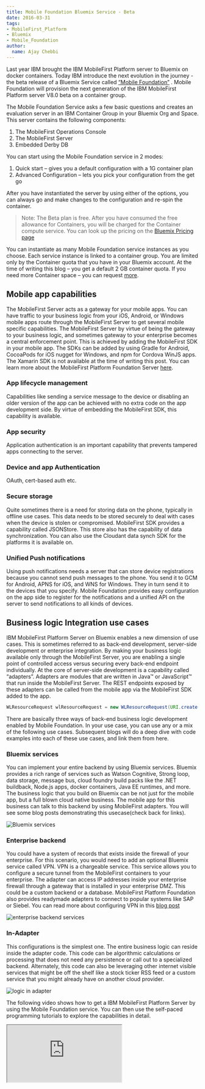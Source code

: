 ```yaml
---
title: Mobile Foundation Bluemix Service - Beta
date: 2016-03-31
tags:
- MobileFirst_Platform
- Bluemix
- Mobile_Foundation
author:
  name: Ajay Chebbi
---
```

Last year IBM brought the IBM MobileFirst Platform server to Bluemix on docker containers. Today IBM introduce the next evolution in the journey - 
the beta release of a Bluemix Service called [“Mobile Foundation”](https://console.ng.bluemix.net/catalog/?search=mobile%20foundation) . Mobile Foundation will 
provision the next generation of the IBM MobileFirst Platform server V8.0 beta on a container group.

The Mobile Foundation Service asks a few basic questions and creates an evaluation server in an IBM Container Group in your Bluemix Org and Space. 
This server contains the following components:

1.	The MobileFirst Operations Console
2.	The MobileFirst Server
3.	Embedded Derby DB

You can start using the Mobile Foundation service in 2 modes:

1.	Quick start – gives you a default configuration with a 1G container plan
2.	Advanced Configuration – lets you pick your configuration from the get go

After you have instantiated the server by using either of the options, you can always go and make changes to the configuration and re-spin the container.

> Note: The Beta plan is free. After you have consumed the free allowance for Containers, you will be charged for the Container compute service. You can look up the pricing on the [Bluemix Pricing page](https://console.ng.bluemix.net/pricing/)

You can instantiate as many Mobile Foundation service instances as you choose. Each service instance is linked to a container group. You are limited only by the Container quota that you have in your Bluemix account. At the time of writing this blog – you get a default 2 GB container quota. 
If you need more Container space – you can request [more](mailto:id@bluemix.net).

## Mobile app capabilities 
The MobileFirst Server acts as a gateway for your mobile apps. You can have traffic to your business logic from your iOS, Android, or Windows mobile apps route through the MobileFirst Server to get several mobile specific capabilities. The MobileFirst Server by virtue of being the gateway to your business logic, and sometimes gateway to your enterprise becomes a central enforcement point. This is achieved by adding the MobileFirst SDK in your mobile app. The SDKs can be added by using Gradle for Android, CocoaPods for iOS nugget for Windows, and npm for Cordova WinJS apps. The Xamarin SDK is not available at the time of writing this post. You can learn more about the MobileFirst Platform Foundation Server [here](https://mobilefirstplatform.ibmcloud.com).

### App lifecycle management
Capabilities like sending a service message to the device or disabling an older version of the app can be achieved with no extra code on the app development side. By virtue of embedding the MobileFirst SDK, this capability is available. 

### App security
Application authentication is an important capability that prevents tampered apps connecting to the server. 

### Device and app Authentication
OAuth, cert-based auth etc.

### Secure storage
Quite sometimes there is a need for storing data on the phone, typically in offline use cases. This data needs to be stored securely to deal with cases when the device is stolen or compromised. MobileFirst SDK provides a capability called JSONStore. This store also has the capability of data synchronization. You can also use the Cloudant data synch SDK for the platforms it is available on.

### Unified Push notifications
Using push notifications needs a server that can store device registrations because you cannot send push messages to the phone. You send it to GCM for Android, APNS for iOS, and WNS for Windows. They in turn send it to the devices that you specify. Mobile Foundation provides easy configuration on the app side to register for the notifications and a unified API on the server to send notifications to all kinds of devices. 

## Business logic Integration use cases
IBM MobileFirst Platform Server on Bluemix enables a new dimension of use cases. This is sometimes referred to as back-end development, server-side development or enterprise integration. By making your business logic available only through the MobileFirst Server, you are enabling a single point of controlled access versus securing every back-end endpoint individually.  At the core of server-side development is a capability called “adapters”. Adapters are modules that are written in Java™ or JavaScript™ that run inside the MobileFirst Server. The REST endpoints exposed by these adapters can be called from the mobile app via the MobileFirst SDK added to the app.

```java 
WLResourceRequest wlResourceRequest = new WLResourceRequest(URI.create("/adapters/SocialWatsonAdapter/analyze"), WLResourceRequest.GET, socialLoginChallengeHandler.getSecurityCheck());
```
There are basically three ways of back-end business logic development enabled by Mobile Foundation. In your use case, you can use any or a mix of the following use cases. Subsequent blogs will do a deep dive with code examples into each of these use cases, and link them from here.

### Bluemix services
You can implement your entire backend by using Bluemix services. Bluemix provides a rich range of services such as Watson Cognitive, Strong loop, data storage, message bus, cloud foundry build packs like the .NET buildback, Node.js apps, docker containers, Java EE runtimes, and more. The business logic that you build on Bluemix can be not just for the mobile app, but a full blown cloud native business. The mobile app for this business can talk to this backend by using MobileFirst adapters. You will see some blog posts demonstrating this usecase(check back for links).

![Bluemix services]({{site.baseurl}}/assets/blog/2016-03-31-mobile-foundation-bluemix-beta/bluemix.png)

### Enterprise backend
You could have a system of records that exists inside the firewall of your enterprise. For this scenario, you would need to add an optional Bluemix service called VPN. VPN is a chargeable service. This service allows you to configure a secure tunnel from the MobileFirst containers to your enterprise. The adapter can access IP addresses inside your enterprise firewall through a gateway that is installed in your enterprise DMZ. This could be a custom backend or a database. MobileFirst Platform Foundation also provides readymade adapters to connect to popular systems like SAP or Siebel. You can read more about configuring VPN in this [blog post]({{site.baseurl}}/blog/2016/03/27/connecting-securely-from-ibm-mobilefirst-platform-foundation-on-bluemix-to-on-premises-systems/)

![enterprise backend services]({{site.baseurl}}/assets/blog/2016-03-31-mobile-foundation-bluemix-beta/enterprise.png)
    
### In-Adapter
This configurations is the simplest one. The entire business logic can reside inside the adapter code. This code can be algorithmic calculations or processing that does not need any persistence or call out to a specialized backend. Alternately, this code can also be leveraging other internet visible services that might be off the shelf like a stock ticker RSS feed or a custom service that you might already have on another cloud provider.  

![logic in adapter]({{site.baseurl}}/assets/blog/2016-03-31-mobile-foundation-bluemix-beta/inadapter.png)
    
The following video shows how to get a IBM MobileFirst Platform Server by using the Mobile Foundation service. You can then use the self-paced programming tutorials to explore the capabilities in detail.

<div class="sizer"><div class="embed-responsive embed-responsive-16by9">
    <iframe src="https://www.youtube.com/embed/E85hZZTnW2w"></iframe>
</div>